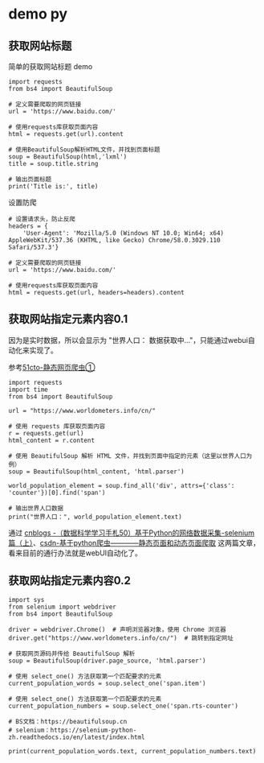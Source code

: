 # demo py

## 获取网站标题

简单的获取网站标题 demo

```
import requests
from bs4 import BeautifulSoup

# 定义需要爬取的网页链接
url = 'https://www.baidu.com/'

# 使用requests库获取页面内容
html = requests.get(url).content

# 使用BeautifulSoup解析HTML文件，并找到页面标题
soup = BeautifulSoup(html,'lxml')
title = soup.title.string

# 输出页面标题
print('Title is:', title)
```

设置防爬

```
# 设置请求头，防止反爬
headers = {
    'User-Agent': 'Mozilla/5.0 (Windows NT 10.0; Win64; x64) AppleWebKit/537.36 (KHTML, like Gecko) Chrome/58.0.3029.110 Safari/537.3'}

# 定义需要爬取的网页链接
url = 'https://www.baidu.com/'

# 使用requests库获取页面内容
html = requests.get(url, headers=headers).content
```

## 获取网站指定元素内容0.1

因为是实时数据，所以会显示为 "世界人口： 数据获取中..."，只能通过webui自动化来实现了。

参考[51cto-静态网页爬虫① ](https://blog.51cto.com/u_15743016/5549456)

```
import requests
import time
from bs4 import BeautifulSoup

url = "https://www.worldometers.info/cn/"

# 使用 requests 库获取页面内容
r = requests.get(url)
html_content = r.content

# 使用 BeautifulSoup 解析 HTML 文件，并找到页面中指定的元素（这里以世界人口为例）
soup = BeautifulSoup(html_content, 'html.parser')

world_population_element = soup.find_all('div', attrs={'class': 'counter'})[0].find('span')

# 输出世界人口数据
print("世界人口：", world_population_element.text)
```

通过 [cnblogs -（数据科学学习手札50）基于Python的网络数据采集-selenium篇（上）](https://www.cnblogs.com/feffery/p/9570171.html)、[csdn-基于python爬虫————静态页面和动态页面爬取](https://blog.csdn.net/qq_52661119/article/details/119854694) 这两篇文章，看来目前的通行办法就是webUI自动化了。


## 获取网站指定元素内容0.2

```
import sys
from selenium import webdriver
from bs4 import BeautifulSoup

driver = webdriver.Chrome()  # 声明浏览器对象，使用 Chrome 浏览器
driver.get("https://www.worldometers.info/cn/")  # 跳转到指定网址

# 获取网页源码并传给 BeautifulSoup 解析
soup = BeautifulSoup(driver.page_source, 'html.parser')

# 使用 select_one() 方法获取第一个匹配要求的元素
current_population_words = soup.select_one('span.item')

# 使用 select_one() 方法获取第一个匹配要求的元素
current_population_numbers = soup.select_one('span.rts-counter')

# BS文档：https://beautifulsoup.cn
# selenium：https://selenium-python-zh.readthedocs.io/en/latest/index.html

print(current_population_words.text, current_population_numbers.text)
```














